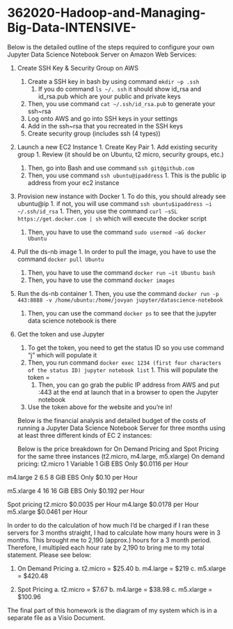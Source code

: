 # 362020-Hadoop-and-Managing-Big-Data-INTENSIVE-

Below is the detailed outline of the steps required to configure your own Jupyter Data Science Notebook Server on Amazon Web Services: 

1. Create SSH Key & Security Group on AWS
    1. Create a SSH key in bash by using command `mkdir –p .ssh`
        1. If you do command `ls ~/. ssh` it should show id_rsa and id_rsa.pub which are your public and private keys
	1. Then, you use command `cat ~/.ssh/id_rsa.pub` to generate your ssh~rsa
	1. Log onto AWS and go into SSH keys in your settings
	1. Add in the ssh~rsa that you recreated in the SSH keys
	1. Create security group (includes ssh (4 types))
1. Launch a new EC2 Instance
        1. Create Key Pair
        1. Add existing security group
        1. Review (it should be on Ubuntu, t2 micro, security groups, etc.)
	1. Then, go into Bash and use command `ssh git@github.com`
	1. Then, you use command `ssh ubuntu@ipaddress`
	          1. This is the public ip address from your ec2 instance
1. Provision new instance with Docker
        1. To do this, you should already see ubuntu@ip
	          1. if not, you will use command `ssh ubuntu$ipaddress –i ~/.ssh/id_rsa`
        1. Then, you use the command `curl –sSL https://get.docker.com | sh` which will execute the docker script
	1. Then, you have to use the command `sudo usermod –aG docker Ubuntu`
1. Pull the ds-nb image
        1. In order to pull the image, you have to use the command `docker pull Ubuntu`
	1. Then, you have to use the command `docker run –it Ubuntu bash`
	1. Then, you have to use the command `docker images`
1. Run the ds-nb container
        1. Then, you use the command `docker run -p 443:8888 -v /home/ubuntu:/home/jovyan jupyter/datascience-notebook`
	1. Then, you can use the command `docker ps` to see that the jupyter data science notebook is there
1. Get the token and use Jupyter 
	1. To get the token, you need to get the status ID so you use command “j” which will populate it
	1. Then, you run command `docker exec 1234 (first four characters of the status ID) jupyter notebook list`
	          1. This will populate the token = 
        1. Then, you can go grab the public IP address from AWS and put :443 at the end at launch that in a browser to open the Jupyter notebook 
	1. Use the token above for the website and you’re in!
	

	
	
	
	Below is the financial analysis and detailed budget of the costs of running a Jupyter Data Science Notebook Server for three months using at least three different kinds of EC 2 instances:
	
	Below is the price breakdown for On Demand Pricing and Spot Pricing for the same three instances (t2.micro, m4.large, m5.xlarge)
On demand pricing:
t2.micro	1	Variable	1 GiB	EBS Only	$0.0116 per Hour

m4.large	2	6.5	8 GiB	EBS Only	$0.10 per Hour

m5.xlarge	4	16	16 GiB	EBS Only	$0.192 per Hour

Spot pricing
t2.micro	$0.0035 per Hour
m4.large	$0.0178 per Hour	
m5.xlarge	$0.0461 per Hour	

In order to do the calculation of how much I’d be charged if I ran these servers for 3 months straight, I had to calculate how many hours were in 3 months. This brought me to 2,190 (approx.) hours for a 3 month period. Therefore, I multipled each hour rate by 2,190 to bring me to my total statement. Please see below:
1.	On Demand Pricing
a.	t2.micro = $25.40
b.	m4.large = $219
c.	m5.xlarge = $420.48

2.	Spot Pricing
a.	t2.micro = $7.67
b.	m4.large = $38.98
c.	m5.xlarge = $100.96

	
The final part of this homework is the diagram of my system which is in a separate file as a Visio Document.

	
	
	
	
	
	

